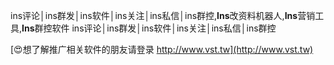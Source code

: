 ins评论│ins群发│ins软件│ins关注│ins私信│ins群控,**Ins**改资料机器人,**Ins**营销工具,**Ins**群控软件
ins评论│ins群发│ins软件│ins关注│ins私信│ins群控

[😍想了解推广相关软件的朋友请登录 http://www.vst.tw](http://www.vst.tw)



